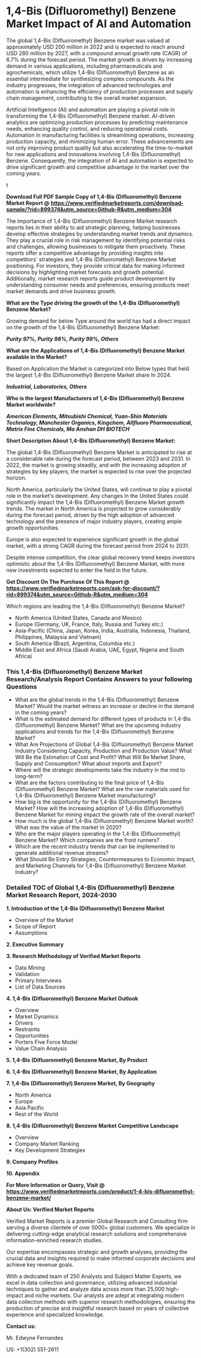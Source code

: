<meta name="title" content="Global 1,4-Bis (Difluoromethyl) Benzene Market Impact of AI and Automation"><meta name="description" content="The global 1,4-Bis (Difluoromethyl) Benzene market was valued at approximately USD 200 million in 2022 and is expected to reach around USD 280 million by 2027, with a "><meta name="title" content="1,4-Bis (Difluoromethyl) Benzene Market Size, Share, Scope, Trends, Growth, Opportunities, Analysis, Forecast"><h1>1,4-Bis (Difluoromethyl) Benzene Market Impact of AI and Automation</h1><p>The global 1,4-Bis (Difluoromethyl) Benzene market was valued at approximately USD 200 million in 2022 and is expected to reach around USD 280 million by 2027, with a compound annual growth rate (CAGR) of 6.7% during the forecast period. The market growth is driven by increasing demand in various applications, including pharmaceuticals and agrochemicals, which utilize 1,4-Bis (Difluoromethyl) Benzene as an essential intermediate for synthesizing complex compounds. As the industry progresses, the integration of advanced technologies and automation is enhancing the efficiency of production processes and supply chain management, contributing to the overall market expansion.</p><p>Artificial Intelligence (AI) and automation are playing a pivotal role in transforming the 1,4-Bis (Difluoromethyl) Benzene market. AI-driven analytics are optimizing production processes by predicting maintenance needs, enhancing quality control, and reducing operational costs. Automation in manufacturing facilities is streamlining operations, increasing production capacity, and minimizing human error. These advancements are not only improving product quality but also accelerating the time-to-market for new applications and innovations involving 1,4-Bis (Difluoromethyl) Benzene. Consequently, the integration of AI and automation is expected to drive significant growth and competitive advantage in the market over the coming years.</p>t</p><p id="" class=""><strong>Download Full PDF Sample Copy of 1,4-Bis (Difluoromethyl) Benzene Market Report @ <a href="https://www.verifiedmarketreports.com/download-sample/?rid=899374&utm_source=Github-R&utm_medium=304" target="_blank">https://www.verifiedmarketreports.com/download-sample/?rid=899374&utm_source=Github-R&utm_medium=304</a></strong></p><p>The importance of&nbsp;1,4-Bis (Difluoromethyl) Benzene Market research reports lies in their ability to aid strategic planning, helping businesses develop effective strategies by understanding market trends and dynamics. They play a crucial role in risk management by identifying potential risks and challenges, allowing businesses to mitigate them proactively. These reports offer a competitive advantage by providing insights into competitors' strategies and 1,4-Bis (Difluoromethyl) Benzene Market positioning. For investors, they provide critical data for making informed decisions by highlighting market forecasts and growth potential. Additionally, market research reports guide product development by understanding consumer needs and preferences, ensuring products meet market demands and drive business growth.</p><p><strong>What are the&nbsp;Type driving the growth of the 1,4-Bis (Difluoromethyl) Benzene Market?</strong></p><p id="" class="">Growing demand for below Type around the world has had a direct impact on the growth of the 1,4-Bis (Difluoromethyl) Benzene Market:</p><em><strong>Purity 97%, Purity 98%, Purity 99%, Others</strong></em></p><strong>What are the&nbsp;Applications&nbsp;of 1,4-Bis (Difluoromethyl) Benzene Market available in the Market?</strong></p><p id="" class="">Based on Application the Market is categorized into Below types that held the largest 1,4-Bis (Difluoromethyl) Benzene Market share In 2024.</p><em><strong>Industrial, Laboratories, Others</strong></em></p><strong>Who is the largest Manufacturers of 1,4-Bis (Difluoromethyl) Benzene Market worldwide?</strong></p><p><em><strong>American Elements, Mitsubishi Chemical, Yuan-Shin Materials Technology, Manchester Organics, Kingchem, Allfluoro Pharmaceutical, Matrix Fine Chemicals, Ma Anshan DH BIOTECH</strong></em></p><p id="" class=""><strong>Short Description About 1,4-Bis (Difluoromethyl) Benzene Market:</strong></p><p>The global 1,4-Bis (Difluoromethyl) Benzene Market is anticipated to rise at a considerable rate during the forecast period, between 2023 and 2031. In 2022, the market is growing steadily, and with the increasing adoption of strategies by key players, the market is expected to rise over the projected horizon.</p><p>North America, particularly the United States, will continue to play a pivotal role in the market's development. Any changes in the United States could significantly impact the 1,4-Bis (Difluoromethyl) Benzene Market growth trends. The market in North America is projected to grow considerably during the forecast period, driven by the high adoption of advanced technology and the presence of major industry players, creating ample growth opportunities.</p><p>Europe is also expected to experience significant growth in the global market, with a strong CAGR during the forecast period from 2024 to 2031.</p><p>Despite intense competition, the clear global recovery trend keeps investors optimistic about the 1,4-Bis (Difluoromethyl) Benzene Market, with more new investments expected to enter the field in the future.</p><p id="" class=""><strong>Get Discount On The Purchase Of This Report @ <a href="https://www.verifiedmarketreports.com/ask-for-discount/?rid=899374&utm_source=Github-R&utm_medium=304" target="_blank">https://www.verifiedmarketreports.com/ask-for-discount/?rid=899374&utm_source=Github-R&utm_medium=304</a></strong></p>Which regions are leading the 1,4-Bis (Difluoromethyl) Benzene Market?</p><ul><li>North America (United States, Canada and Mexico)</li><li>Europe (Germany, UK, France, Italy, Russia and Turkey etc.)</li><li>Asia-Pacific (China, Japan, Korea, India, Australia, Indonesia, Thailand, Philippines, Malaysia and Vietnam)</li><li>South America (Brazil, Argentina, Columbia etc.)</li><li>Middle East and Africa (Saudi Arabia, UAE, Egypt, Nigeria and South Africa)</li></ul><h3 id="" class="">This 1,4-Bis (Difluoromethyl) Benzene Market Research/Analysis Report Contains Answers to your following Questions</h3><ul><li>What are the global trends in the 1,4-Bis (Difluoromethyl) Benzene Market? Would the market witness an increase or decline in the demand in the coming years?</li><li>What is the estimated demand for different types of products in 1,4-Bis (Difluoromethyl) Benzene Market? What are the upcoming industry applications and trends for the 1,4-Bis (Difluoromethyl) Benzene Market?</li><li>What Are Projections of Global 1,4-Bis (Difluoromethyl) Benzene Market Industry Considering Capacity, Production and Production Value? What Will Be the Estimation of Cost and Profit? What Will Be Market Share, Supply and Consumption? What about imports and Export?</li><li>Where will the strategic developments take the industry in the mid to long-term?</li><li>What are the factors contributing to the final price of 1,4-Bis (Difluoromethyl) Benzene Market? What are the raw materials used for 1,4-Bis (Difluoromethyl) Benzene Market manufacturing?</li><li>How big is the opportunity for the 1,4-Bis (Difluoromethyl) Benzene Market? How will the increasing adoption of 1,4-Bis (Difluoromethyl) Benzene Market for mining impact the growth rate of the overall market?</li><li>How much is the global 1,4-Bis (Difluoromethyl) Benzene Market worth? What was the value of the market In 2020?</li><li>Who are the major players operating in the 1,4-Bis (Difluoromethyl) Benzene Market? Which companies are the front runners?</li><li>Which are the recent industry trends that can be implemented to generate additional revenue streams?</li><li>What Should Be Entry Strategies, Countermeasures to Economic Impact, and Marketing Channels for 1,4-Bis (Difluoromethyl) Benzene Market Industry?</li></ul><h3 id="" class="">Detailed TOC of Global 1,4-Bis (Difluoromethyl) Benzene Market Research Report, 2024-2030</h3><p id="" class=""><strong>1. Introduction of the 1,4-Bis (Difluoromethyl) Benzene Market</strong></p><ul><li>Overview of the Market</li><li>Scope of Report</li><li>Assumptions</li></ul><p id="" class=""><strong>2. Executive Summary</strong></p><p id="" class=""><strong>3. Research Methodology of Verified Market Reports</strong></p><ul><li>Data Mining</li><li>Validation</li><li>Primary Interviews</li><li>List of Data Sources</li></ul><p id="" class=""><strong>4. 1,4-Bis (Difluoromethyl) Benzene Market Outlook</strong></p><ul><li>Overview</li><li>Market Dynamics</li><li>Drivers</li><li>Restraints</li><li>Opportunities</li><li>Porters Five Force Model</li><li>Value Chain Analysis</li></ul><p id="" class=""><strong>5. 1,4-Bis (Difluoromethyl) Benzene Market, By Product</strong></p><p id="" class=""><strong>6. 1,4-Bis (Difluoromethyl) Benzene Market, By Application</strong></p><p id="" class=""><strong>7. 1,4-Bis (Difluoromethyl) Benzene Market, By Geography</strong></p><ul><li>North America</li><li>Europe</li><li>Asia Pacific</li><li>Rest of the World</li></ul><p id="" class=""><strong>8. 1,4-Bis (Difluoromethyl) Benzene Market Competitive Landscape</strong></p><ul><li>Overview</li><li>Company Market Ranking</li><li>Key Development Strategies</li></ul><p id="" class=""><strong>9. Company Profiles</strong></p><p id="" class=""><strong>10. Appendix</strong></p><p id="" class=""><strong>For More Information or Query, Visit @ <a href="https://www.verifiedmarketreports.com/product/1-4-bis-difluoromethyl-benzene-market/" target="_blank">https://www.verifiedmarketreports.com/product/1-4-bis-difluoromethyl-benzene-market/</a></strong></p><p id="" class=""><strong>About Us: Verified Market Reports</strong></p><p id="" class="">Verified Market Reports is a premier Global Research and Consulting firm serving a diverse clientele of over 5000+ global customers. We specialize in delivering cutting-edge analytical research solutions and comprehensive information-enriched research studies.</p><p id="" class="">Our expertise encompasses strategic and growth analyses, providing the crucial data and insights required to make informed corporate decisions and achieve key revenue goals.</p><p id="" class="">With a dedicated team of 250 Analysts and Subject Matter Experts, we excel in data collection and governance, utilizing advanced industrial techniques to gather and analyze data across more than 25,000 high-impact and niche markets. Our analysts are adept at integrating modern data collection methods with superior research methodologies, ensuring the production of precise and insightful research based on years of collective experience and specialized knowledge.</p><p id="" class=""><strong>Contact us:</strong></p><p id="" class="">Mr. Edwyne Fernandes</p><p id="" class="">US: +1(302) 551-2611</p>